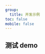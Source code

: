 ```yaml
---
group:
  title: 开发示例
toc: false
mobile: false
---
```


## 测试 demo

<code src="./demo/index.tsx"></code>

